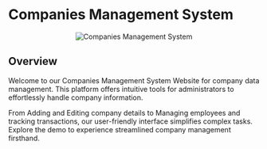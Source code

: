 # Companies Management System

<p align="center">
  <img src="https://github.com/AbdelrhmanWalaa/SBS/assets/44446382/636699e5-f90a-4d93-b8a2-94ecfbc034a9" alt="Companies Management System">
</p>

## Overview

Welcome to our Companies Management System Website for company data management. This platform offers intuitive tools for administrators to effortlessly handle
company information.

From Adding and Editing company details to Managing employees and tracking transactions, our user-friendly interface simplifies complex tasks. Explore the demo to
experience streamlined company management firsthand.
